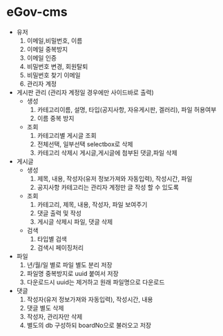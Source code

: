 # eGov-cms
- 유저
	1. 이메일,비밀번호, 이름 
	2. 이메일 중복방지
	3. 이메일 인증 
	4. 비밀번호 변경, 회원탈퇴 
	5. 비밀번호 찾기 이메일 
	6. 관리자 계정
- 게시판 관리 (관리자 계정일 경우에만 사이드바로 출력)
    - 생성
		1. 카테고리이름, 설명, 타입(공지사항, 자유게시판, 겔러리), 파일 허용여부
		2. 이름 중복 방지
    - 조회
		1. 카테고리별 게시글 조회
		2. 전체선택, 일부선택 selectbox로 삭제
		3. 카테고리 삭제시 게시글,게시글에 첨부된 댓글,파일 삭제 
- 게시글
    - 생성
		1. 제목, 내용, 작성자(유저 정보가져와 자동입력), 작성시간, 파일
		2. 공지사항 카테고리는 관리자 계정만 글 작성 할 수 있도록
    - 조회
		1. 카테고리, 제목, 내용, 작성자, 파일 보여주기
		2. 댓글 출력 및 작성
		3. 게시글 삭제시 파일, 댓글 삭제 
    - 검색
		1. 타입별 검색 
		2. 검색시 페이징처리 
- 파일
	1. 년/월/일 별로 파일 별도 분리 저장
	2. 파일명 중복방지로 uuid 붙여서 저장
	3. 다운로드시 uuid는 제거하고 원래 파일명으로 다운로드
- 댓글
	1. 작성자(유저 정보가져와 자동입력), 작성시간, 내용
	2. 댓글 별도 삭제
	3. 작성자, 관리자만 삭제
	4. 별도의 db 구성하되 boardNo으로 불러오고 저장 
